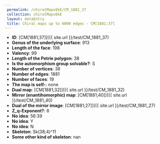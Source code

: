 ```yaml
--- 
 permalink: /chiralMaps6kE/CM_1881_37 
 collection: chiralMaps6kE
 layout: dataEntry
 title: Chiral maps up to 6000 edges - CM[1881;37]
---
```


- **ID**: [CM[1881;37]]({{ site.url }}/test/CM_1881_37)
- **Genus of the underlying surface**: 913
- **Length of the face**: 198
- **Valency**: 99
- **Length of the Petrie polygon**: 38
- **Is the automorphism group solvable?**: S
- **Number of vertices**: 38
- **Number of edges**: 1881
- **Number of faces**: 19
- **The map is self-**: none
- **Dual map**: [CM[1881;32]]({{ site.url }}/test/CM_1881_32)
- **Mirror (enantihomorphic) map**: [CM[1881;40]]({{ site.url }}/test/CM_1881_40)
- **Dual of the mirror image**: [CM[1881;27]]({{ site.url }}/test/CM_1881_27)
- **Z_q-Exponent?**: 6
- **No idea**:  56:39
- **No idea**: Y
- **No idea**: N
- **Skeleton**: Sk(38;4)^11
- **Some other kind of skeleton**: nan
